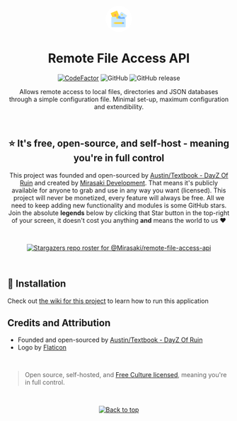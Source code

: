<p align="center"><img src="assets/logo.png" alt="Remote File Access API Logo" height="60" style="border-radius:50px"/></p>
<h1 align="center">Remote File Access API</h1>
<div align='center'>

[![CodeFactor](https://www.codefactor.io/repository/github/Mirasaki/remote-file-access-api/badge)](https://www.codefactor.io/repository/github/Mirasaki/remote-file-access-api)
![GitHub](https://img.shields.io/github/license/Mirasaki/remote-file-access-api)
![GitHub release](https://img.shields.io/github/v/release/mirasaki/remote-file-access-api)

</div>

<p align="center">
  Allows remote access to local files, directories and JSON databases through a simple configuration file. Minimal set-up, maximum configuration and extendibility.
</p>

<br />
<h2 align="center">⭐ It's free, open-source, and self-host - meaning you're in full control</h2>
<p align="center">
  This project was founded and open-sourced by <a href="https://discord.gg/dayzofruin" target="_blank">Austin/Textbook - DayZ Of Ruin</a> and created by <a href="https://mirasaki.dev" target="_blank">Mirasaki Development</a>. That means it's publicly available for anyone to grab and use in any way you want (licensed). This project will never be monetized, every feature will always be free. All we need to keep adding new functionality and modules is some GitHub stars. Join the absolute <strong>legends</strong> below by clicking that Star button in the top-right of your screen, it doesn't cost you anything <strong>and</strong> means the world to us ❤️
</p>
<br />

<div align='center'>

[![Stargazers repo roster for @Mirasaki/remote-file-access-api](https://reporoster.com/stars/Mirasaki/remote-file-access-api)](https://github.com/Mirasaki/remote-file-access-api/stargazers)
</div>
<br />

<h2 id="installation">🔨 Installation</h2>

Check out [the wiki for this project](https://wiki.mirasaki.dev/docs/remote-file-access-api) to learn how to run this application

## Credits and Attribution

- Founded and open-sourced by [Austin/Textbook - DayZ Of Ruin](https://discord.gg/dayzofruin)
- Logo by [Flaticon](https://www.flaticon.com/free-icons/distance-education)

<br />

> Open source, self-hosted, and [Free Culture licensed](https://creativecommons.org/share-your-work/public-domain/freeworks), meaning you're in full control.

<br />

<p align="center"><a href="https://github.com/Mirasaki/remote-file-access-api#remote-file-access-api"><img src="http://randojs.com/images/backToTopButton.png" alt="Back to top" height="29"/></a></p>
